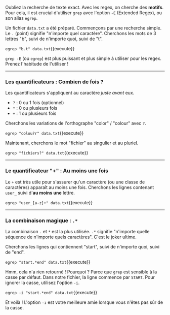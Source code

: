 Oubliez la recherche de texte exact. Avec les regex, on cherche des **motifs**. Pour cela, il est crucial d'utiliser `grep` avec l'option `-E` (Extended Regex), ou son alias `egrep`.

Un fichier `data.txt` a été préparé. Commençons par une recherche simple. Le `.` (point) signifie "n'importe quel caractère". Cherchons les mots de 3 lettres "b", suivi de n'importe quoi, suivi de "t".

`egrep "b.t" data.txt`{{execute}}

`grep -E` (ou `egrep`) est plus puissant et plus simple à utiliser pour les regex. Prenez l'habitude de l'utiliser !

---

### Les quantificateurs : Combien de fois ?

Les quantificateurs s'appliquent au caractère *juste avant* eux.
- `?` : 0 ou 1 fois (optionnel)
- `*` : 0 ou plusieurs fois
- `+` : 1 ou plusieurs fois

Cherchons les variations de l'orthographe "color" / "colour" avec `?`.

`egrep "colou?r" data.txt`{{execute}}

Maintenant, cherchons le mot "fichier" au singulier et au pluriel.

`egrep "fichiers?" data.txt`{{execute}}

---

### Le quantificateur "+" : Au moins une fois

Le `+` est très utile pour s'assurer qu'un caractère (ou une classe de caractères) apparaît au moins une fois. Cherchons les lignes contenant `user_` suivi d'**au moins une** lettre.

`egrep "user_[a-z]+" data.txt`{{execute}}

---

### La combinaison magique : `.*`

La combinaison `.` et `*` est la plus utilisée. `.*` signifie "n'importe quelle séquence de n'importe quels caractères". C'est le joker ultime.

Cherchons les lignes qui contiennent "start", suivi de n'importe quoi, suivi de "end".

`egrep "start.*end" data.txt`{{execute}}

Hmm, cela n'a rien retourné ! Pourquoi ? Parce que `grep` est sensible à la casse par défaut. Dans notre fichier, la ligne commence par `START`. Pour ignorer la casse, utilisez l'option `-i`.

`egrep -i "start.*end" data.txt`{{execute}}

Et voilà ! L'option `-i` est votre meilleure amie lorsque vous n'êtes pas sûr de la casse.